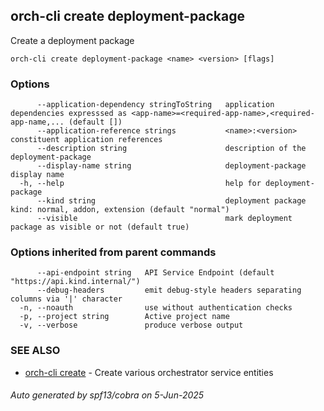 ## orch-cli create deployment-package

Create a deployment package

```
orch-cli create deployment-package <name> <version> [flags]
```

### Options

```
      --application-dependency stringToString   application dependencies expresssed as <app-name>=<required-app-name>,<required-app-name,... (default [])
      --application-reference strings           <name>:<version> constituent application references
      --description string                      description of the deployment-package
      --display-name string                     deployment-package display name
  -h, --help                                    help for deployment-package
      --kind string                             deployment package kind: normal, addon, extension (default "normal")
      --visible                                 mark deployment package as visible or not (default true)
```

### Options inherited from parent commands

```
      --api-endpoint string   API Service Endpoint (default "https://api.kind.internal/")
      --debug-headers         emit debug-style headers separating columns via '|' character
  -n, --noauth                use without authentication checks
  -p, --project string        Active project name
  -v, --verbose               produce verbose output
```

### SEE ALSO

* [orch-cli create](orch-cli_create.md)	 - Create various orchestrator service entities

###### Auto generated by spf13/cobra on 5-Jun-2025
